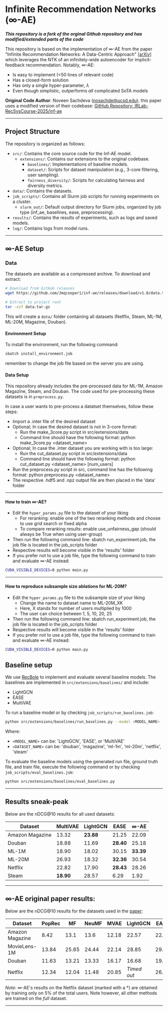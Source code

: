 # Infinite Recommendation Networks (∞-AE)

***This repository is a fork of the orginal Github repository and has modified/extended parts of the code***

This repository is based on the implementation of ∞-AE from the paper "Infinite Recommendation Networks: A Data-Centric Approach" [[arXiv]](https://arxiv.org/abs/2206.02626) which leverages the NTK of an infinitely-wide autoencoder for implicit-feedback recommendation. Notably, ∞-AE:

- Is easy to implement (<50 lines of relevant code)
- Has a closed-form solution
- Has only a single hyper-parameter, $\lambda$
- Even though simplistic, outperforms *all* complicated SoTA models


**Original Code Author**: Noveen Sachdeva (nosachde@ucsd.edu), this paper uses a modified version of their codebase: [GitHub Repository: IRLab-RecSysCourse-2025/inf-ae](https://github.com/IRLab-RecSysCourse-2025/inf-ae)


---

## Project Structure

The repository is organized as follows:

- `src/`: Contains the core source code for the Inf-AE model.
  - `extensions/`: Contains our extensions to the original codebase.
    - `baselines/`: Implementations of baseline models.
    - `dataset/`: Scripts for dataset manipulation (e.g., 3-core filtering, user sampling).
    - `fairness_diversity/`: Scripts for calculating fairness and diversity metrics.
- `data/`: Contains the datasets.
- `job_scripts/`: Contains all Slurm job scripts for running experiments on a cluster.
  -   `slurm_out/`: Default output directory for Slurm jobs, organized by job type (inf_ae, baselines, ease, preprocessing).
- `results/`: Contains the results of experiments, such as logs and saved models.
- `log/`: Contains logs from model runs.

---

## ∞-AE Setup

### Data

The datasets are available as a compressed archive. To download and extract:

```bash
# Download from GitHub releases
wget https://github.com/Jmqcooper1/inf-ae/releases/download/v1.0/data.tar.gz

# Extract to project root
tar -xzf data.tar.gz
```

This will create a `data/` folder containing all datasets (Netflix, Steam, ML-1M, ML-20M, Magazine, Douban).

#### Environment Setup

To install the environment, run the following command:
```bash
sbatch install_environment.job
```
remember to change the job file based on the server you are using.

#### Data Setup

This repository already includes the pre-processed data for ML-1M, Amazon Magazine, Steam, and Douban. The code used for pre-processing these datasets is in `preprocess.py`.

In case a user wants to pre-process a datatset themselves, follow these steps:
- Import a .inter file of the desired dataset
- Optional; In case the desired dataset is not in 3-core format:
    - Run the make_3core.py script in src/extensions/data
    - Command line should have the following format: python make_3core.py <dataset_name>
- Optional; In case the .inter dataset you are working with is too large:
    - Run the cut_dataset.py script in src/extensions/data
    - Command line should have the following format: python cut_dataset.py <dataset_name> [num_users]
- Run the preprocess.py script in src, command line has the following format: python preprocess.py <dataset_name>
- The respective .hdf5 and .npz output file are then placed in the 'data' folder

---

#### How to train ∞-AE?

- Edit the `hyper_params.py` file to the dataset of your liking
    - For reranking: enable one of the two reranking methods and choose to use grid search or fixed alpha
    - To compare reranking results: enable use_unfairness_gap (should always be True when using user-group)
- Then run the following command line: sbatch run_experiment.job, the job file is located in the job_scripts folder
- Respective results will become visible in the 'results' folder
- If you prefer not to use a job file, type the following command to train and evaluate ∞-AE instead:

```bash
CUDA_VISIBLE_DEVICES=0 python main.py
```

---

#### How to reproduce subsample size ablations for ML-20M?
- Edit the `hyper_params.py` file to the subsample size of your liking
    - Change the name to dataset name to ML-20M_XK
    - Here, X stands for number of users multiplied by 1000
    - The user can choice between 1, 5, 10, 20, 25
- Then run the following command line: sbatch run_experiment.job, the job file is located in the job_scripts folder
- Respective results will become visible in the 'results' folder
- If you prefer not to use a job file, type the following command to train and evaluate ∞-AE instead:

```bash
CUDA_VISIBLE_DEVICES=0 python main.py
```


## Baseline setup

We use [RecBole](https://recbole.io/) to implement and evaluate several baseline models. The baselines are implemented in `src/extensions/baselines/` and include:

- LightGCN
- EASE
- MultiVAE

To run a baseline model or by checking `job_scripts/run_baselines.job`:

```bash
python src/extensions/baselines/run_baselines.py --model <MODEL_NAME> --dataset <DATASET_NAME>
```

Where:
- `<MODEL_NAME>` can be: 'LightGCN', 'EASE', or 'MultiVAE'
- `<DATASET_NAME>` can be: 'douban', 'magazine', 'ml-1m', 'ml-20m', 'netflix', 'steam'

To evaluate the baseline models using the generated run file, ground truth file, and train file, execute the following command or by checking `job_scripts/eval_baselines.job`:


```bash
python src/extensions/baselines/eval_baselines.py
```

---

## Results sneak-peak

Below are the nDCG@10 results for all used datasets:

| Dataset         | MultiVAE | LightGCN | EASE   | ∞-AE        |
|-----------------|----------|----------|--------|-------------|
| Amazon Magazine | 13.32    | **23.88** | 21.25  | 22.09       |
| Douban          | 18.88    | 11.69    | **28.40** | 25.18     |
| ML-1M           | 18.90    | 18.02    | 30.15  | **33.39**   |
| ML-20M          | 26.93    | 18.32    | **32.36** | 30.54     |
| Netflix         | 22.82    | 17.90    | **28.43** | 28.26     |
| Steam           | **18.90** | 28.57    | 6.29   | 1.92        |

---
## ∞-AE original paper results:
Below are the nDCG@10 results for the datasets used in the [paper](https://arxiv.org/abs/2206.02626):

| Dataset         | PopRec | MF    | NeuMF | MVAE  | LightGCN    | EASE  | ∞-AE      |
| ----------------- | -------- | ------- | ------- | ------- | ------------- | ------- | ------------ |
| Amazon Magazine | 8.42   | 13.1  | 13.6  | 12.18 | 22.57       | 22.84 | **23.06**  |
| MovieLens-1M    | 13.84  | 25.65 | 24.44 | 22.14 | 28.85       | 29.88 | **32.82**  |
| Douban          | 11.63  | 13.21 | 13.33 | 16.17 | 16.68       | 19.48 | **24.94**  |
| Netflix         | 12.34  | 12.04 | 11.48 | 20.85 | *Timed out* | 26.83 | **30.59*** |

*Note*: ∞-AE's results on the Netflix dataset (marked with a *) are obtained by training only on 5% of the total users. Note however, all other methods are trained on the *full* dataset.

---


